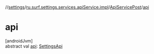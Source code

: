 //[settings](../../../index.md)/[ru.surf.settings.services.apiService.impl](../index.md)/[ApiServicePost](index.md)/[api](api.md)

# api

[androidJvm]\
abstract val [api](api.md): [SettingsApi](../../ru.surf.settings.services.api/-settings-api/index.md)
